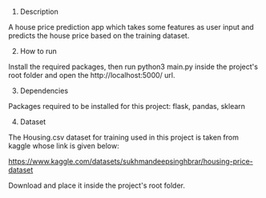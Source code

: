 1) Description

A house price prediction app which takes some features as user input and predicts the house price based on the training dataset.

2) How to run

Install the required packages, then run python3 main.py inside the project's root folder and open the http://localhost:5000/ url.

3) Dependencies

Packages required to be installed for this project: flask, pandas, sklearn

4) Dataset

The Housing.csv dataset for training used in this project is taken from kaggle whose link is given below:

https://www.kaggle.com/datasets/sukhmandeepsinghbrar/housing-price-dataset

Download and place it inside the project's root folder.
